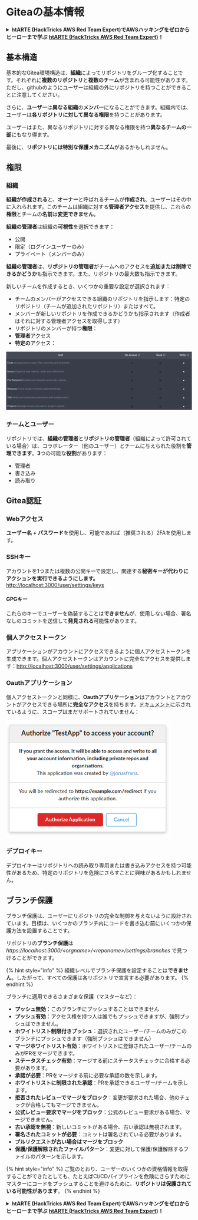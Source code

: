 # Giteaの基本情報

<details>

<summary><strong>htARTE (HackTricks AWS Red Team Expert)でAWSハッキングをゼロからヒーローまで学ぶ</strong> <a href="https://training.hacktricks.xyz/courses/arte"><strong>htARTE (HackTricks AWS Red Team Expert)</strong></a><strong>！</strong></summary>

HackTricksをサポートする他の方法:

* **HackTricksにあなたの会社を広告したい**、または**HackTricksをPDFでダウンロードしたい**場合は、[**サブスクリプションプラン**](https://github.com/sponsors/carlospolop)をチェックしてください！
* [**公式PEASS & HackTricksグッズ**](https://peass.creator-spring.com)を入手する
* [**PEASSファミリー**](https://opensea.io/collection/the-peass-family)を発見する、私たちの独占的な[**NFTs**](https://opensea.io/collection/the-peass-family)のコレクション
* 💬 [**Discordグループ**](https://discord.gg/hRep4RUj7f)に**参加する**か、[**テレグラムグループ**](https://t.me/peass)に参加するか、**Twitter** 🐦 [**@carlospolopm**](https://twitter.com/carlospolopm)を**フォローする**。
* **HackTricks**の[**GitHubリポジトリ**](https://github.com/carlospolop/hacktricks)と[**HackTricks Cloud**](https://github.com/carlospolop/hacktricks-cloud)にPRを提出して、あなたのハッキングのコツを共有する。

</details>

## 基本構造

基本的なGitea環境構造は、**組織**によってリポジトリをグループ化することです。それぞれに**複数のリポジトリ**と**複数のチーム**が含まれる可能性があります。ただし、githubのようにユーザーは組織の外にリポジトリを持つことができることに注意してください。

さらに、**ユーザー**は**異なる組織**の**メンバー**になることができます。組織内では、ユーザーは**各リポジトリに対して異なる権限**を持つことがあります。

ユーザーはまた、異なるリポジトリに対する異なる権限を持つ**異なるチームの一部**にもなり得ます。

最後に、**リポジトリには特別な保護メカニズム**があるかもしれません。

## 権限

### 組織

**組織が作成される**と、**オーナー**と呼ばれるチームが**作成され**、ユーザーはその中に入れられます。このチームは組織に対する**管理者アクセス**を提供し、これらの**権限**とチームの**名前**は**変更できません**。

**組織の管理者**は組織の**可視性**を選択できます：

* 公開
* 限定（ログインユーザーのみ）
* プライベート（メンバーのみ）

**組織の管理者**は、**リポジトリの管理者**がチームへのアクセスを**追加または削除できるかどうか**も指示できます。また、リポジトリの最大数も指示できます。

新しいチームを作成するとき、いくつかの重要な設定が選択されます：

* チームのメンバーがアクセスできる組織のリポジトリを指示します：特定のリポジトリ（チームが追加されたリポジトリ）またはすべて。
* メンバーが新しいリポジトリを作成できるかどうかも指示されます（作成者はそれに対する管理者アクセスを取得します）
* リポジトリのメンバーが持つ**権限**：
* **管理者**アクセス
* **特定の**アクセス：

![](<../../.gitbook/assets/image (3) (1) (1) (1) (1) (1) (1) (1) (1).png>)

### チームとユーザー

リポジトリでは、**組織の管理者**と**リポジトリの管理者**（組織によって許可されている場合）は、コラボレーター（他のユーザー）とチームに与えられた役割を**管理できます**。**3**つの可能な**役割**があります：

* 管理者
* 書き込み
* 読み取り

## Gitea認証

### Webアクセス

**ユーザー名 + パスワード**を使用し、可能であれば（推奨される）2FAを使用します。

### **SSHキー**

アカウントを1つまたは複数の公開キーで設定し、関連する**秘密キーが代わりにアクションを実行できるようにします。** [http://localhost:3000/user/settings/keys](http://localhost:3000/user/settings/keys)

#### **GPGキー**

これらのキーでユーザーを偽装することは**できません**が、使用しない場合、署名なしのコミットを送信して**発見される**可能性があります。

### **個人アクセストークン**

アプリケーションがアカウントにアクセスできるように個人アクセストークンを生成できます。個人アクセストークンはアカウントに完全なアクセスを提供します：[http://localhost:3000/user/settings/applications](http://localhost:3000/user/settings/applications)

### Oauthアプリケーション

個人アクセストークンと同様に、**Oauthアプリケーション**はアカウントとアカウントがアクセスできる場所に**完全なアクセス**を持ちます。[ドキュメント](https://docs.gitea.io/en-us/oauth2-provider/#scopes)に示されているように、スコープはまだサポートされていません：

![](<../../.gitbook/assets/image (60).png>)

### デプロイキー

デプロイキーはリポジトリへの読み取り専用または書き込みアクセスを持つ可能性があるため、特定のリポジトリを危険にさらすことに興味があるかもしれません。

## ブランチ保護

ブランチ保護は、ユーザーにリポジトリの完全な制御を与えないように設計されています。目標は、いくつかのブランチ内にコードを書き込む前にいくつかの保護方法を設置することです。

リポジトリの**ブランチ保護**は _https://localhost:3000/\<orgname>/\<reponame>/settings/branches_ で見つけることができます。

{% hint style="info" %}
組織レベルでブランチ保護を設定することは**できません**。したがって、すべての保護は各リポジトリで宣言する必要があります。
{% endhint %}

ブランチに適用できるさまざまな保護（マスターなど）：

* **プッシュ無効**：このブランチにプッシュすることはできません
* **プッシュ有効**：アクセス権を持つ人は誰でもプッシュできますが、強制プッシュはできません。
* **ホワイトリスト制限付きプッシュ**：選択されたユーザー/チームのみがこのブランチにプッシュできます（強制プッシュはできません）
* **マージホワイトリスト有効**：ホワイトリストに登録されたユーザー/チームのみがPRをマージできます。
* **ステータスチェック有効**：マージする前にステータスチェックに合格する必要があります。
* **承認が必要**：PRをマージする前に必要な承認の数を示します。
* **ホワイトリストに制限された承認**：PRを承認できるユーザー/チームを示します。
* **拒否されたレビューでマージをブロック**：変更が要求された場合、他のチェックが合格してもマージできません。
* **公式レビュー要求でマージをブロック**：公式のレビュー要求がある場合、マージできません。
* **古い承認を無視**：新しいコミットがある場合、古い承認は無視されます。
* **署名されたコミットが必要**：コミットは署名されている必要があります。
* **プルリクエストが古い場合はマージをブロック**
* **保護/保護解除されたファイルパターン**：変更に対して保護/保護解除するファイルのパターンを示します。

{% hint style="info" %}
ご覧のとおり、ユーザーのいくつかの資格情報を取得することができたとしても、たとえばCI/CDパイプラインを危険にさらすためにマスターにコードをプッシュすることを避けるために、**リポジトリは保護されている可能性があります**。
{% endhint %}

<details>

<summary><strong>htARTE (HackTricks AWS Red Team Expert)でAWSハッキングをゼロからヒーローまで学ぶ</strong> <a href="https://training.hacktricks.xyz/courses/arte"><strong>htARTE (HackTricks AWS Red Team Expert)</strong></a><strong>！</strong></summary>

HackTricksをサポートする他の方法:

* **HackTricksにあなたの会社を広告したい**、または**HackTricksをPDFでダウンロードしたい**場合は、[**サブスクリプションプラン**](https://github.com/sponsors/carlospolop)をチェックしてください！
* [**公式PEASS & HackTricksグッズ**](https://peass.creator-spring.com)を入手する
* [**PEASSファミリー**](https://opensea.io/collection/the-peass-family)を発見する、私たちの独占的な[**NFTs**](https://opensea.io/collection/the-peass-family)のコレクション
* 💬 [**Discordグループ**](https://discord.gg/hRep4RUj7f)に**参加する**か、[**テレグラムグループ**](https://t.me/peass)に参加するか、**Twitter** 🐦 [**@carlospolopm**](https://twitter.com/carlospolopm)を**フォローする**。
* **HackTricks**の[**GitHubリポジトリ**](https://github.com/carlospolop/hacktricks)と[**HackTricks Cloud**](https://github.com/carlospolop/hacktricks-cloud)にPRを提出して、あなたのハッキングのコツを共有する。

</details>
